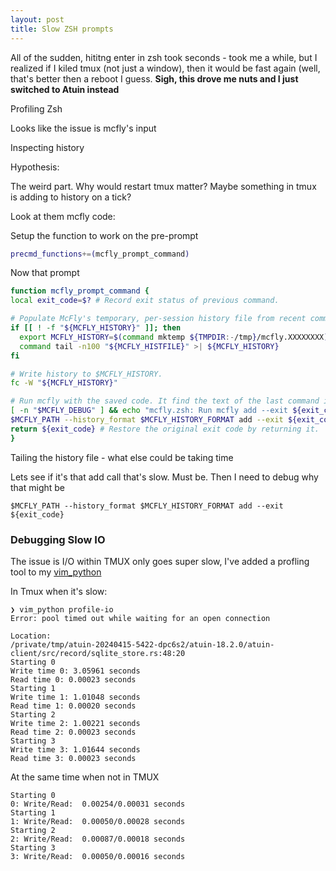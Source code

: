 ```yaml
---
layout: post
title: Slow ZSH prompts
---
```


All of the sudden, hititng enter in zsh took seconds - took me a while, but I realized if I kiled tmux (not just a window), then it would be fast again (well, that's better then a reboot I guess. **Sigh, this drove me nuts and I just switched to Atuin instead**

Profiling Zsh

Looks like the issue is mcfly's input

Inspecting history

Hypothesis:

The weird part. Why would restart tmux matter? Maybe something in tmux is adding to history on a tick?

Look at them mcfly code:

Setup the function to work on the pre-prompt

```zsh
precmd_functions+=(mcfly_prompt_command)
```

Now that prompt

```zsh
function mcfly_prompt_command {
local exit_code=$? # Record exit status of previous command.

# Populate McFly's temporary, per-session history file from recent commands in the shell's primary HISTFILE.
if [[ ! -f "${MCFLY_HISTORY}" ]]; then
  export MCFLY_HISTORY=$(command mktemp ${TMPDIR:-/tmp}/mcfly.XXXXXXXX)
  command tail -n100 "${MCFLY_HISTFILE}" >| ${MCFLY_HISTORY}
fi

# Write history to $MCFLY_HISTORY.
fc -W "${MCFLY_HISTORY}"

# Run mcfly with the saved code. It find the text of the last command in $MCFLY_HISTORY and save it to the database.
[ -n "$MCFLY_DEBUG" ] && echo "mcfly.zsh: Run mcfly add --exit ${exit_code}"
$MCFLY_PATH --history_format $MCFLY_HISTORY_FORMAT add --exit ${exit_code}
return ${exit_code} # Restore the original exit code by returning it.
}
```

Tailing the history file - what else could be taking time

Lets see if it's that add call that's slow. Must be. Then I need to debug why that might be

    $MCFLY_PATH --history_format $MCFLY_HISTORY_FORMAT add --exit ${exit_code}

### Debugging Slow IO

The issue is I/O within TMUX only goes super slow, I've added a profling tool to my [vim_python](https://github.com/idvorkin/settings/blob/49d4470ba50d177b206a7589ffdf726348d13c2d/py/vim_python.py?plain=1#L108)

In Tmux when it's slow:

    ❯ vim_python profile-io
    Error: pool timed out while waiting for an open connection

    Location:
    /private/tmp/atuin-20240415-5422-dpc6s2/atuin-18.2.0/atuin-client/src/record/sqlite_store.rs:48:20
    Starting 0
    Write time 0: 3.05961 seconds
    Read time 0: 0.00023 seconds
    Starting 1
    Write time 1: 1.01048 seconds
    Read time 1: 0.00020 seconds
    Starting 2
    Write time 2: 1.00221 seconds
    Read time 2: 0.00023 seconds
    Starting 3
    Write time 3: 1.01644 seconds
    Read time 3: 0.00023 seconds

At the same time when not in TMUX

    Starting 0
    0: Write/Read:  0.00254/0.00031 seconds
    Starting 1
    1: Write/Read:  0.00050/0.00028 seconds
    Starting 2
    2: Write/Read:  0.00087/0.00018 seconds
    Starting 3
    3: Write/Read:  0.00050/0.00016 seconds

